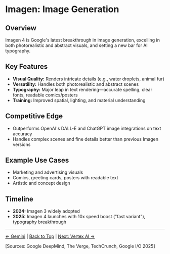 # Imagen: Image Generation

## Overview
Imagen 4 is Google's latest breakthrough in image generation, excelling in both photorealistic and abstract visuals, and setting a new bar for AI typography.

## Key Features
- **Visual Quality:** Renders intricate details (e.g., water droplets, animal fur)
- **Versatility:** Handles both photorealistic and abstract scenes
- **Typography:** Major leap in text rendering—accurate spelling, clear fonts, readable comics/posters
- **Training:** Improved spatial, lighting, and material understanding

## Competitive Edge
- Outperforms OpenAI's DALL-E and ChatGPT image integrations on text accuracy
- Handles complex scenes and fine details better than previous Imagen versions

## Example Use Cases
- Marketing and advertising visuals
- Comics, greeting cards, posters with readable text
- Artistic and concept design

## Timeline
- **2024:** Imagen 3 widely adopted
- **2025:** Imagen 4 launches with 10x speed boost ("fast variant"), typography breakthrough

---

[← Gemini](./gemini.md) | [Back to Top](./index.md) | [Next: Vertex AI →](./vertex-ai.md)

[Sources: Google DeepMind, The Verge, TechCrunch, Google I/O 2025] 